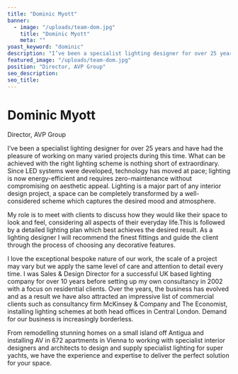```yaml
---
title: "Dominic Myott"
banner: 
  - image: "/uploads/team-dom.jpg"
    title: "Dominic Myott"
    meta: ""
yoast_keyword: "dominic"
description: "I’ve been a specialist lighting designer for over 25 years and have had the pleasure of working on many varied projects during this time."
featured_image: "/uploads/team-dom.jpg"
position: "Director, AVP Group"
seo_description: 
seo_title: 
---
```


# Dominic Myott

Director, AVP Group

I’ve been a specialist lighting designer for over 25 years and have had the pleasure of working on many varied projects during this time. What can be achieved with the right lighting scheme is nothing short of extraordinary. Since LED systems were developed, technology has moved at pace; lighting is now energy-efficient and requires zero-maintenance without compromising on aesthetic appeal. Lighting is a major part of any interior design project, a space can be completely transformed by a well-considered scheme which captures the desired mood and atmosphere.

My role is to meet with clients to discuss how they would like their space to look and feel, considering all aspects of ​their ​everyday life​. ​This is followed by a ​detailed lighting plan which best achieve​s​ the desired result. As a lighting designer I will ​recommend​ the ​finest fittings and guide ​the client ​through the process of choosing any decorative features.

I love the ​exceptional ​bespoke nature of our work, the scale of a project may vary but we apply the same ​level of care and attention to detail every time. I was Sales & Design Director for a successful UK based lighting company for over 10 years before setting up my own consultancy in 2002 with a focus on residential clients. Over the years, the business has evolved and ​as a result we have also attracted an impressive list of commercial clients​ such as consultancy firm McKinsey & Company and The Economist, installing lighting schemes​ at​ ​both head offices in Central London. ​Demand for our business is increasingly borderless.
 
From remodelling stunning homes on a small island off Antigua and installing AV in 672 apartments in Vienna​ ​to working ​with specialist interior designers and architects to design and supply specialist lighting for super yachts, ​we have the experience and expertise to deliver the perfect solution for your space.
